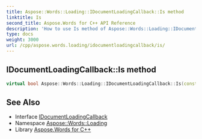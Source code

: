 ```yaml
---
title: Aspose::Words::Loading::IDocumentLoadingCallback::Is method
linktitle: Is
second_title: Aspose.Words for C++ API Reference
description: 'How to use Is method of Aspose::Words::Loading::IDocumentLoadingCallback class in C++.'
type: docs
weight: 3000
url: /cpp/aspose.words.loading/idocumentloadingcallback/is/
---
```

## IDocumentLoadingCallback::Is method




```cpp
virtual bool Aspose::Words::Loading::IDocumentLoadingCallback::Is(const System::TypeInfo &target) const override
```

## See Also

* Interface [IDocumentLoadingCallback](../)
* Namespace [Aspose::Words::Loading](../../)
* Library [Aspose.Words for C++](../../../)
